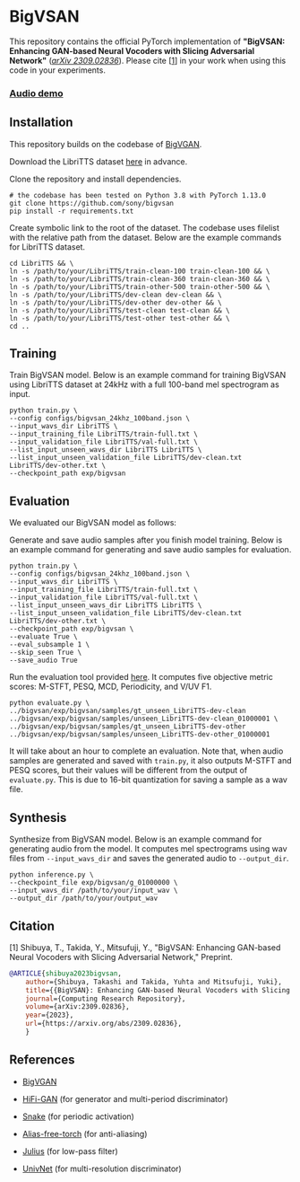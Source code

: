 # BigVSAN

This repository contains the official PyTorch implementation of **"BigVSAN: Enhancing GAN-based Neural Vocoders with Slicing Adversarial Network"** (*[arXiv 2309.02836](https://arxiv.org/abs/2309.02836)*).
Please cite [[1](#citation)] in your work when using this code in your experiments.

### [Audio demo](https://takashishibuyasony.github.io/bigvsan/)

## Installation
This repository builds on the codebase of [BigVGAN](https://github.com/NVIDIA/BigVGAN).

Download the LibriTTS dataset [here](http://www.openslr.org/60/) in advance.

Clone the repository and install dependencies.
```shell
# the codebase has been tested on Python 3.8 with PyTorch 1.13.0
git clone https://github.com/sony/bigvsan
pip install -r requirements.txt
```

Create symbolic link to the root of the dataset. The codebase uses filelist with the relative path from the dataset. Below are the example commands for LibriTTS dataset.
``` shell
cd LibriTTS && \
ln -s /path/to/your/LibriTTS/train-clean-100 train-clean-100 && \
ln -s /path/to/your/LibriTTS/train-clean-360 train-clean-360 && \
ln -s /path/to/your/LibriTTS/train-other-500 train-other-500 && \
ln -s /path/to/your/LibriTTS/dev-clean dev-clean && \
ln -s /path/to/your/LibriTTS/dev-other dev-other && \
ln -s /path/to/your/LibriTTS/test-clean test-clean && \
ln -s /path/to/your/LibriTTS/test-other test-other && \
cd ..
```

## Training
Train BigVSAN model. Below is an example command for training BigVSAN using LibriTTS dataset at 24kHz with a full 100-band mel spectrogram as input.
```shell
python train.py \
--config configs/bigvsan_24khz_100band.json \
--input_wavs_dir LibriTTS \
--input_training_file LibriTTS/train-full.txt \
--input_validation_file LibriTTS/val-full.txt \
--list_input_unseen_wavs_dir LibriTTS LibriTTS \
--list_input_unseen_validation_file LibriTTS/dev-clean.txt LibriTTS/dev-other.txt \
--checkpoint_path exp/bigvsan
```

## Evaluation
We evaluated our BigVSAN model as follows:

Generate and save audio samples after you finish model training. Below is an example command for generating and save audio samples for evaluation.
```shell
python train.py \
--config configs/bigvsan_24khz_100band.json \
--input_wavs_dir LibriTTS \
--input_training_file LibriTTS/train-full.txt \
--input_validation_file LibriTTS/val-full.txt \
--list_input_unseen_wavs_dir LibriTTS LibriTTS \
--list_input_unseen_validation_file LibriTTS/dev-clean.txt LibriTTS/dev-other.txt \
--checkpoint_path exp/bigvsan \
--evaluate True \
--eval_subsample 1 \
--skip_seen True \
--save_audio True
```

Run the evaluation tool provided [here](https://github.com/sony/bigvsan_eval). It computes five objective metric scores: M-STFT, PESQ, MCD, Periodicity, and V/UV F1.
```shell
python evaluate.py \
../bigvsan/exp/bigvsan/samples/gt_unseen_LibriTTS-dev-clean ../bigvsan/exp/bigvsan/samples/unseen_LibriTTS-dev-clean_01000001 \
../bigvsan/exp/bigvsan/samples/gt_unseen_LibriTTS-dev-other ../bigvsan/exp/bigvsan/samples/unseen_LibriTTS-dev-other_01000001
```
It will take about an hour to complete an evaluation. Note that, when audio samples are generated and saved with `train.py`, it also outputs M-STFT and PESQ scores, but their values will be different from the output of `evaluate.py`. This is due to 16-bit quantization for saving a sample as a wav file.


## Synthesis
Synthesize from BigVSAN model. Below is an example command for generating audio from the model.
It computes mel spectrograms using wav files from `--input_wavs_dir` and saves the generated audio to `--output_dir`.
```shell
python inference.py \
--checkpoint_file exp/bigvsan/g_01000000 \
--input_wavs_dir /path/to/your/input_wav \
--output_dir /path/to/your/output_wav
```

## Citation
[1] Shibuya, T., Takida, Y., Mitsufuji, Y.,
"BigVSAN: Enhancing GAN-based Neural Vocoders with Slicing Adversarial Network,"
Preprint.
```bibtex
@ARTICLE{shibuya2023bigvsan,
    author={Shibuya, Takashi and Takida, Yuhta and Mitsufuji, Yuki},
    title={{BigVSAN}: Enhancing GAN-based Neural Vocoders with Slicing Adversarial Network},
    journal={Computing Research Repository},
    volume={arXiv:2309.02836},
    year={2023},
    url={https://arxiv.org/abs/2309.02836},
    }
```

## References
* [BigVGAN](https://github.com/NVIDIA/BigVGAN)

* [HiFi-GAN](https://github.com/jik876/hifi-gan) (for generator and multi-period discriminator)

* [Snake](https://github.com/EdwardDixon/snake) (for periodic activation)

* [Alias-free-torch](https://github.com/junjun3518/alias-free-torch) (for anti-aliasing)

* [Julius](https://github.com/adefossez/julius) (for low-pass filter)

* [UnivNet](https://github.com/mindslab-ai/univnet) (for multi-resolution discriminator)
